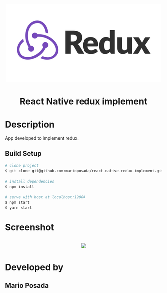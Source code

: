 <h1 align="center"> <img width="500" src="https://github.com/marioposada/assets/blob/main/redux/redux-logo-landscape.png" /> </h1>
<h1 align="center">  React Native redux implement  </h1>

# Description
App developed to implement redux.

## Build Setup

``` bash
# clone project
$ git clone git@github.com:marioposada/react-native-redux-implement.git

# install dependencies
$ npm install

# serve with host at localhost:19000
$ npm start
$ yarn start
```
# Screenshot
<h2 align="center"> <img width="300" src="https://github.com/marioposada/assets/blob/main/redux/redux.gif" /> </h2>
                       
                       
# Developed by 
## Mario Posada